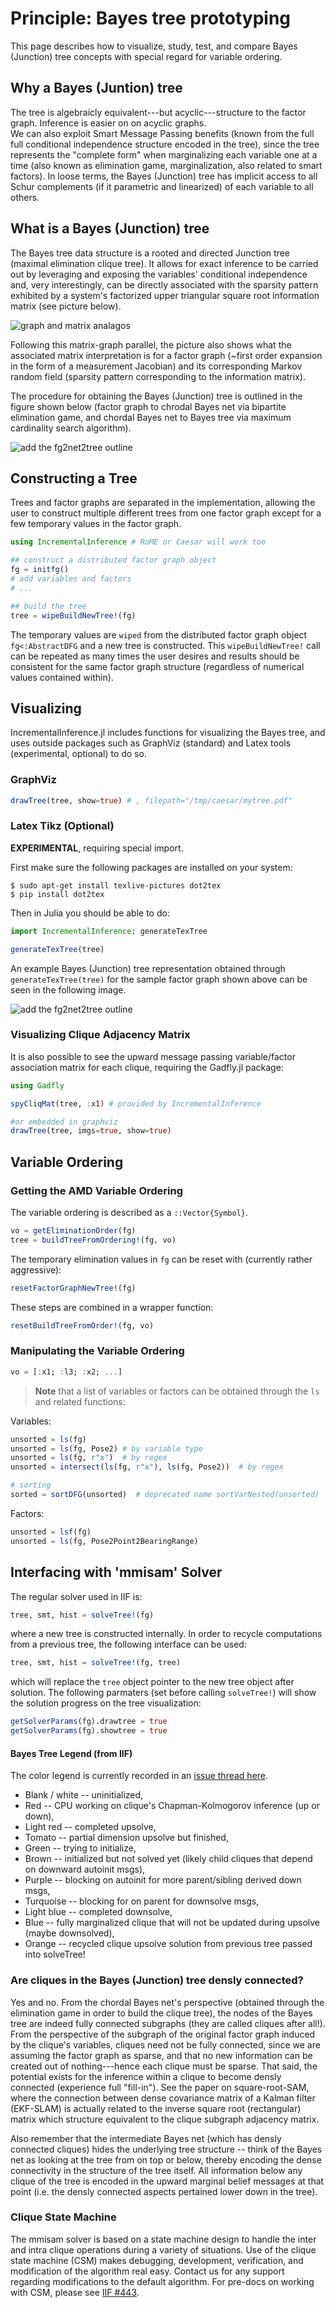 # Principle: Bayes tree prototyping

This page describes how to visualize, study, test, and compare Bayes (Junction) tree concepts with special regard for variable ordering.

## Why a Bayes (Juntion) tree

The tree is algebraicly equivalent---but acyclic---structure to the factor graph.  Inference is easier on on acyclic graphs.  
We can also exploit Smart Message Passing benefits (known from the full full conditional independence structure encoded in the tree), since the tree represents the "complete form" when marginalizing each variable one at a time (also known as elimination game, marginalization, also related to smart factors).  In loose terms, the Bayes (Junction) tree has implicit access to all Schur complements (if it parametric and linearized) of each variable to all others.

## What is a Bayes (Junction) tree

The Bayes tree data structure is a rooted and directed Junction tree (maximal elimination clique tree). It allows for exact inference to be carried out by leveraging and exposing the variables' conditional independence and, very interestingly, can be directly associated with the sparsity pattern exhibited by a system's factorized upper triangular square root information matrix (see picture below).

![graph and matrix analagos](https://user-images.githubusercontent.com/27132241/69210533-f55da400-0b52-11ea-89dd-f18b7fa983b8.png)

Following this matrix-graph parallel, the picture also shows what the associated matrix interpretation is for a factor graph (~first order expansion in the form of a measurement Jacobian) and its corresponding Markov random field (sparsity pattern corresponding to the information matrix).

The procedure for obtaining the Bayes (Junction) tree is outlined in the figure shown below (factor graph to chrodal Bayes net via bipartite elimination game, and chordal Bayes net to Bayes tree via maximum cardinality search algorithm).

![add the fg2net2tree outline](https://user-images.githubusercontent.com/27132241/69210647-5eddb280-0b53-11ea-82ab-dc5ff89c4a43.png)

## Constructing a Tree

Trees and factor graphs are separated in the implementation, allowing the user to construct multiple different trees from one factor graph except for a few temporary values in the factor graph.

```julia
using IncrementalInference # RoME or Caesar will work too

## construct a distributed factor graph object
fg = initfg()
# add variables and factors
# ...

## build the tree
tree = wipeBuildNewTree!(fg)
```

The temporary values are `wiped` from the distributed factor graph object `fg<:AbstractDFG` and a new tree is constructed.  This `wipeBuildNewTree!` call can be repeated as many times the user desires and results should be consistent for the same factor graph structure (regardless of numerical values contained within).

## Visualizing

IncrementalInference.jl includes functions for visualizing the Bayes tree, and uses outside packages such as GraphViz (standard) and Latex tools (experimental, optional) to do so.  

### GraphViz

```julia
drawTree(tree, show=true) # , filepath="/tmp/caesar/mytree.pdf"
```

### Latex Tikz (Optional)

**EXPERIMENTAL**, requiring special import.

First make sure the following packages are installed on your system:
```
$ sudo apt-get install texlive-pictures dot2tex
$ pip install dot2tex
```

Then in Julia you should be able to do:
```julia
import IncrementalInference: generateTexTree

generateTexTree(tree)
```
An example Bayes (Junction) tree representation obtained through `generateTexTree(tree)` for the sample factor graph shown above can be seen in the following image.

![add the fg2net2tree outline](https://user-images.githubusercontent.com/27132241/69210722-9e0c0380-0b53-11ea-9462-7964844b89b1.png)

### Visualizing Clique Adjacency Matrix

It is also possible to see the upward message passing variable/factor association matrix for each clique, requiring the Gadfly.jl package:
```julia
using Gadfly

spyCliqMat(tree, :x1) # provided by IncrementalInference

#or embedded in graphviz
drawTree(tree, imgs=true, show=true)
```

## Variable Ordering

### Getting the AMD Variable Ordering

The variable ordering is described as a `::Vector{Symbol}`.
```julia
vo = getEliminationOrder(fg)
tree = buildTreeFromOrdering!(fg, vo)
```
The temporary elimination values in `fg` can be reset with (currently rather aggressive):
```julia
resetFactorGraphNewTree!(fg)
```

These steps are combined in a wrapper function:
```julia
resetBuildTreeFromOrder!(fg, vo)
```

### Manipulating the Variable Ordering

```julia
vo = [:x1; :l3; :x2; ...]
```

> **Note** that a list of variables or factors can be obtained through the `ls` and related functions:

Variables:
```julia
unsorted = ls(fg)
unsorted = ls(fg, Pose2) # by variable type
unsorted = ls(fg, r"x")  # by regex
unsorted = intersect(ls(fg, r"x"), ls(fg, Pose2))  # by regex

# sorting
sorted = sortDFG(unsorted)  # deprecated name sortVarNested(unsorted)
```

Factors:
```julia
unsorted = lsf(fg)
unsorted = ls(fg, Pose2Point2BearingRange)
```

## Interfacing with 'mmisam' Solver

The regular solver used in IIF is:
```julia
tree, smt, hist = solveTree!(fg)
```
where a new tree is constructed internally.  In order to recycle computations from a previous tree, the following interface can be used:
```julia
tree, smt, hist = solveTree!(fg, tree)
```
which will replace the `tree` object pointer to the new tree object after solution.  The following parmaters (set before calling `solveTree!`) will show the solution progress on the tree visualization:
```julia
getSolverParams(fg).drawtree = true
getSolverParams(fg).showtree = true
```

#### Bayes Tree Legend (from IIF)

The color legend is currently recorded in an [issue thread here](https://github.com/JuliaRobotics/IncrementalInference.jl/issues/349).

* Blank / white -- uninitialized,
* Red -- CPU working on clique's Chapman-Kolmogorov inference (up or down),
* Light red -- completed upsolve,
* Tomato -- partial dimension upsolve but finished,
* Green -- trying to initialize,
* Brown -- initialized but not solved yet (likely child cliques that depend on downward autoinit msgs),
* Purple -- blocking on autoinit for more parent/sibling derived down msgs,
* Turquoise -- blocking for on parent for downsolve msgs,
* Light blue -- completed downsolve,
* Blue -- fully marginalized clique that will not be updated during upsolve (maybe downsolved),
* Orange -- recycled clique upsolve solution from previous tree passed into solveTree!

### Are cliques in the Bayes (Junction) tree densly connected?

Yes and no. From the chordal Bayes net's perspective (obtained through the elimination game in order to build the clique tree), the nodes of the Bayes tree are indeed fully connected subgraphs (they are called cliques after all!). From the perspective of the subgraph of the original factor graph induced by the clique's variables, cliques need not be fully connected, since we are assuming the factor graph as sparse, and that no new information can be created out of nothing---hence each clique must be sparse.  That said, the potential exists for the inference within a clique to become densly connected (experience full "fill-in").  See the paper on square-root-SAM, where the connection between dense covariance matrix of a Kalman filter (EKF-SLAM) is actually related to the inverse square root (rectangular) matrix which structure equivalent to the clique subgraph adjacency matrix.  

Also remember that the intermediate Bayes net (which has densly connected cliques) hides the underlying tree structure -- think of the Bayes net as looking at the tree from on top or below, thereby encoding the dense connectivity in the structure of the tree itself.  All information below any clique of the tree is encoded in the upward marginal belief messages at that point (i.e. the densly connected aspects pertained lower down in the tree).

### Clique State Machine

The mmisam solver is based on a state machine design to handle the inter and intra clique operations during a variety of situations.  Use of the clique state machine (CSM) makes debugging, development, verification, and modification of the algorithm real easy.  Contact us for any support regarding modifications to the default algorithm.  For pre-docs on working with CSM, please see [IIF #443](https://github.com/JuliaRobotics/IncrementalInference.jl/issues/443).
